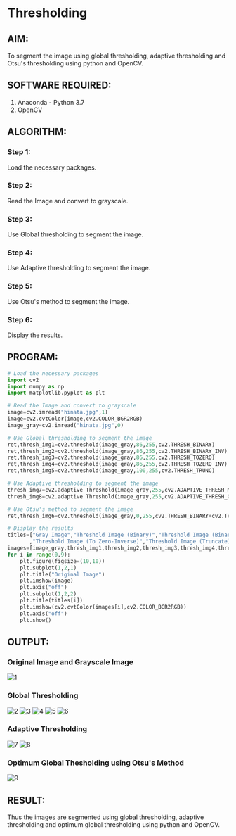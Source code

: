 # Thresholding
## AIM:
To segment the image using global thresholding, adaptive thresholding and Otsu's thresholding using python and OpenCV.

## SOFTWARE REQUIRED:
1. Anaconda - Python 3.7
2. OpenCV

## ALGORITHM:

### Step 1:
Load the necessary packages.

### Step 2:
Read the Image and convert to grayscale.

### Step 3:
Use Global thresholding to segment the image.

### Step 4:
Use Adaptive thresholding to segment the image.

### Step 5:
Use Otsu's method to segment the image.

### Step 6:
Display the results.

## PROGRAM:
```python
# Load the necessary packages
import cv2
import numpy as np
import matplotlib.pyplot as plt

# Read the Image and convert to grayscale
image=cv2.imread("hinata.jpg",1)
image=cv2.cvtColor(image,cv2.COLOR_BGR2RGB)
image_gray=cv2.imread("hinata.jpg",0)

# Use Global thresholding to segment the image
ret,thresh_img1=cv2.threshold(image_gray,86,255,cv2.THRESH_BINARY)
ret,thresh_img2=cv2.threshold(image_gray,86,255,cv2.THRESH_BINARY_INV)
ret,thresh_img3=cv2.threshold(image_gray,86,255,cv2.THRESH_TOZERO)
ret,thresh_img4=cv2.threshold(image_gray,86,255,cv2.THRESH_TOZERO_INV)
ret,thresh_img5=cv2.threshold(image_gray,100,255,cv2.THRESH_TRUNC)

# Use Adaptive thresholding to segment the image
thresh_img7=cv2.adaptive Threshold(image_gray,255,cv2.ADAPTIVE_THRESH_MEAN_C,cv2.THRESH_BINARY,11,2)
thresh_img8=cv2.adaptive Threshold(image_gray,255,cv2.ADAPTIVE_THRESH_GAUSSIAN_C,cv2.THRESH_BINARY,11,2)

# Use Otsu's method to segment the image 
ret,thresh_img6=cv2.threshold(image_gray,0,255,cv2.THRESH_BINARY+cv2.THRESH_OTSU)

# Display the results
titles=["Gray Image","Threshold Image (Binary)","Threshold Image (Binary Inverse)","Threshold Image (To Zero)"
       ,"Threshold Image (To Zero-Inverse)","Threshold Image (Truncate)","Otsu","Adaptive Threshold (Mean)","Adaptive Threshold (Gaussian)"]
images=[image_gray,thresh_img1,thresh_img2,thresh_img3,thresh_img4,thresh_img5,thresh_img6,thresh_img7,thresh_img8]
for i in range(0,9):
    plt.figure(figsize=(10,10))
    plt.subplot(1,2,1)
    plt.title("Original Image")
    plt.imshow(image)
    plt.axis("off")
    plt.subplot(1,2,2)
    plt.title(titles[i])
    plt.imshow(cv2.cvtColor(images[i],cv2.COLOR_BGR2RGB))
    plt.axis("off")
    plt.show()
```
## OUTPUT:

### Original Image and Grayscale Image

![1](https://user-images.githubusercontent.com/75235488/169488345-98052227-7b9b-4db0-9c42-6fdeb7cfcb97.png)

### Global Thresholding

![2](https://user-images.githubusercontent.com/75235488/169488393-d5fa5e50-add5-4f4d-a45f-ae87fdebee2a.png)
![3](https://user-images.githubusercontent.com/75235488/169488423-81e9b2ae-e804-468e-bbfb-4538013c53d9.png)
![4](https://user-images.githubusercontent.com/75235488/169488457-917be910-07f8-4be5-a042-a12f7566ed70.png)
![5](https://user-images.githubusercontent.com/75235488/169488470-7c8118f0-131b-4f3a-bff7-9ec32346cdc8.png)
![6](https://user-images.githubusercontent.com/75235488/169488486-29996dc9-b323-4a4a-a92d-8dbc230457f7.png)


### Adaptive Thresholding
![7](https://user-images.githubusercontent.com/75235488/169488518-0598fd65-c544-447c-876b-0d610da84d8c.png)
![8](https://user-images.githubusercontent.com/75235488/169488529-83f7b691-a071-4a70-80d2-92ff6559e963.png)


### Optimum Global Thesholding using Otsu's Method
![9](https://user-images.githubusercontent.com/75235488/169488563-de06302e-5601-4394-ba17-de6f433c5ae8.png)



## RESULT:
Thus the images are segmented using global thresholding, adaptive thresholding and optimum global thresholding using python and OpenCV.
